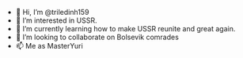 - 👋 Hi, I’m @triledinh159
- 👀 I’m interested in USSR.
- 🌱 I’m currently learning how to make USSR reunite and great again.
- 💞️ I’m looking to collaborate on Bolsevik comrades
- 📫 Me as MasterYuri

<!---
triledinh159/triledinh159 is a ✨ special ✨ repository because its `README.md` (this file) appears on your GitHub profile.
You can click the Preview link to take a look at your changes.
--->

